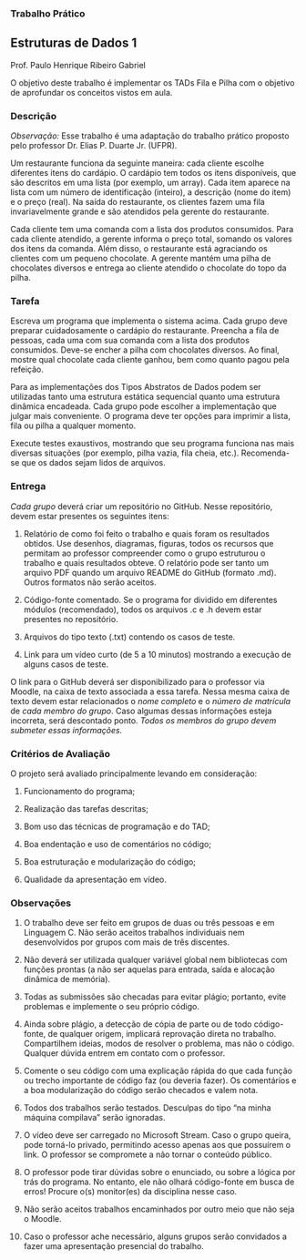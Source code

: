 ### Trabalho Prático

## Estruturas de Dados 1

Prof. Paulo Henrique Ribeiro Gabriel

O objetivo deste trabalho é implementar os TADs Fila e Pilha com o objetivo de aprofundar os conceitos vistos em aula.

### Descrição

*Observação:* Esse trabalho é uma adaptação do trabalho prático proposto pelo professor Dr. Elias P. Duarte Jr. (UFPR).

Um restaurante funciona da seguinte maneira: cada cliente escolhe diferentes itens do cardápio. O cardápio tem todos os itens disponíveis, que são descritos em uma lista (por exemplo, um array). Cada item aparece na lista com um número de identificação (inteiro), a descrição (nome do item) e o preço (real). Na saída do restaurante, os clientes fazem uma fila invariavelmente grande e são atendidos pela gerente do restaurante.

Cada cliente tem uma comanda com a lista dos produtos consumidos. Para cada cliente atendido, a gerente informa o preço total, somando os valores dos itens da comanda. Além disso, o restaurante está agraciando os clientes com um pequeno chocolate. A gerente mantém uma pilha de chocolates diversos e entrega ao cliente atendido o chocolate do topo da pilha.

### Tarefa
Escreva um programa que implementa o sistema acima. Cada grupo deve preparar cuidadosamente o cardápio do restaurante. Preencha a fila de pessoas, cada uma com sua comanda com a lista dos produtos consumidos. Deve-se encher a pilha com chocolates diversos. Ao final, mostre qual chocolate cada cliente ganhou, bem como quanto pagou pela refeição.

Para as implementações dos Tipos Abstratos de Dados podem ser utilizadas tanto uma estrutura estática sequencial quanto uma estrutura dinâmica encadeada. Cada grupo pode escolher a implementação que julgar mais conveniente. O programa deve ter opções para imprimir a lista, fila ou pilha a qualquer momento.

Execute testes exaustivos, mostrando que seu programa funciona nas mais diversas situações (por exemplo, pilha vazia, fila cheia, etc.). Recomenda-se que os dados sejam lidos de arquivos.

### Entrega
*Cada grupo* deverá criar um repositório no GitHub. Nesse repositório, devem estar presentes os seguintes itens:

1. Relatório de como foi feito o trabalho e quais foram os resultados obtidos. Use desenhos, diagramas, figuras, todos os recursos que permitam ao professor compreender como o grupo estruturou o trabalho e quais resultados obteve. O relatório pode ser tanto um arquivo PDF quando um arquivo README do GitHub (formato .md). Outros formatos não serão aceitos.

2. Código-fonte comentado. Se o programa for dividido em diferentes módulos (recomendado), todos os arquivos .c e .h devem estar presentes no repositório.

3. Arquivos do tipo texto (.txt) contendo os casos de teste.

4. Link para um vídeo curto (de 5 a 10 minutos) mostrando a execução de alguns casos de teste.

O link para o GitHub deverá ser disponibilizado para o professor via Moodle, na caixa de texto  associada a essa tarefa. Nessa mesma caixa de texto devem estar relacionados o *nome completo* e o *número de matrícula* de *cada membro do grupo*. Caso algumas dessas informações esteja incorreta, será descontado ponto. *Todos os membros do grupo devem submeter essas informações.*

### Critérios de Avaliação

O projeto será avaliado principalmente levando em consideração:

1. Funcionamento do programa;

2. Realização das tarefas descritas;

3. Bom uso das técnicas de programação e do TAD;

4. Boa endentação e uso de comentários no código;

5. Boa estruturação e modularização do código;

6. Qualidade da apresentação em vídeo.

### Observações

1. O trabalho deve ser feito em grupos de duas ou três pessoas e em Linguagem C. Não serão aceitos trabalhos individuais nem desenvolvidos por grupos com mais de três discentes.

2. Não deverá ser utilizada qualquer variável global nem bibliotecas com funções prontas (a não ser aquelas para entrada, saída e alocação dinâmica de memória).

3. Todas as submissões são checadas para evitar plágio; portanto, evite problemas e implemente o seu próprio código.

4. Ainda sobre plágio, a detecção de cópia de parte ou de todo código-fonte, de qualquer origem, implicará reprovação direta no trabalho. Compartilhem ideias, modos de resolver o problema, mas não o código. Qualquer dúvida entrem em contato com o professor.

5. Comente o seu código com uma explicação rápida do que cada função ou trecho importante de código faz (ou deveria fazer). Os comentários e a boa modularização do código serão checados e valem nota.

6. Todos dos trabalhos serão testados. Desculpas do tipo “na minha máquina compilava” serão ignoradas.

7. O vídeo deve ser carregado no Microsoft Stream. Caso o grupo queira, pode torná-lo privado, permitindo acesso apenas aos que possuírem o link. O professor se compromete a não tornar o conteúdo público.

8. O professor pode tirar dúvidas sobre o enunciado, ou sobre a lógica por trás do programa. No entanto, ele não olhará código-fonte em busca de erros! Procure o(s) monitor(es) da disciplina nesse caso.

9. Não serão aceitos trabalhos encaminhados por outro meio que não seja o Moodle.

10. Caso o professor ache necessário, alguns grupos serão convidados a fazer uma apresentação presencial do trabalho.

